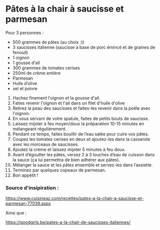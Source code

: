 # Pâtes à la chair à saucisse et parmesan

Pour 3 personnes :

- 500 grammes de pâtes (au choix :))
- 3 saucisses italienne (saucisse à base de porc émincé et de graines de fenouil)
- 1 oignon
- 1 gousse d'ail
- 300 grammes de tomates cerises 
- 250ml de crème entière
- Parmesan
- Huile d’olive 
- sel et poivre

1. Hachez finement l'oignon et la gousse d'ail.
2. Faites revenir l'oignon et l'ail dans un filet d'huile d'olive
3. Retirez la peau des saucisses et faites-les revenir dans la poêle avec l'oignon.
4. En vous servant de votre spatule, faites de petits bouts de saucisse.
5. Laissez mijoter à feu moyen/doux la préparation 10-15 minutes en mélangeant régulièrement. 
6. Pendant ce temps, faites bouillir de l’eau salée pour cuire vos pâtes. 
7. Coupez les tomates cerises en deux et ajoutez-les dans la casserole avec les morceaux de saucisses.
8. Ajoutez la crème et laissez mijoter 5 minutes à feu doux.
9. Avant d’égoutter les pâtes, versez 2 à 3 louches d’eau de cuisson dans la sauce (ça lui permettra de bien adhérer aux pâtes).
10. Mélanger la sauce et les pâtes ensemble et servez-les dans l’assiette. 
11. Terminez par quelques copeaux de parmesan. 
12. Bon appétit !

### Source d'insipiration :

https://www.cuisineaz.com/recettes/pates-a-la-chair-a-saucisse-et-parmesan-77039.aspx

Ainsi que :

https://goodgirls.be/pates-a-la-chair-de-saucisses-italiennes/
